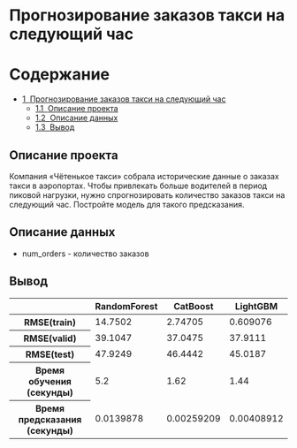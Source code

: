 # Прогнозирование заказов такси на следующий час
<h1>Содержание<span class="tocSkip"></span></h1>
<div class="toc"><ul class="toc-item"><li><span><a href="#Прогнозирование-заказов-такси-на-следующий-час" data-toc-modified-id="Прогнозирование-заказов-такси-на-следующий-час-1"><span class="toc-item-num">1&nbsp;&nbsp;</span>Прогнозирование заказов такси на следующий час</a></span><ul class="toc-item"><li><span><a href="#Описание-проекта" data-toc-modified-id="Описание-проекта-1.1"><span class="toc-item-num">1.1&nbsp;&nbsp;</span>Описание проекта</a></span></li><li><span><a href="#Описание-данных" data-toc-modified-id="Описание-данных-1.2"><span class="toc-item-num">1.2&nbsp;&nbsp;</span>Описание данных</a></span></li><li><span><a href="#Вывод" data-toc-modified-id="Вывод-1.3"><span class="toc-item-num">1.3&nbsp;&nbsp;</span>Вывод</a></span></li></ul></li></ul></div>



## Описание проекта
Компания «Чётенькое такси» собрала исторические данные о заказах такси в аэропортах. Чтобы привлекать больше водителей в период пиковой нагрузки, нужно спрогнозировать количество заказов такси на следующий час. Постройте модель для такого предсказания.

## Описание данных
- num_orders - количество заказов

## Вывод
<table>
         <thead>
           <tr>
             <th></th>
             <th>RandomForest</th>
             <th>CatBoost</th>
             <th>LightGBM</th>
           </tr>
         </thead>
         <tbody>
           <tr>
             <th>RMSE(train)</th>
             <td>14.7502</td>
             <td>2.74705</td>
             <td>0.609076</td>
           </tr>
           <tr>
             <th>RMSE(valid)</th>
             <td>39.1047</td>
             <td>37.0475</td>
             <td>37.9111</td>
           </tr>
           <tr>
             <th>RMSE(test)</th>
             <td>47.9249</td>
             <td>46.4442</td>
             <td>45.0187</td>
           </tr>
           <tr>
             <th>Время обучения (секунды)</th>
             <td>5.2</td>
             <td>1.62</td>
             <td>1.44</td>
           </tr>
           <tr>
             <th>Время предсказания (секунды)</th>
             <td>0.0139878</td>
             <td>0.00259209</td>
             <td>0.00408912</td>
           </tr>
         </tbody>
       </table>

